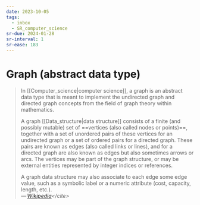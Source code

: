 ```yaml
---
date: 2023-10-05
tags:
  - inbox
  - SR_computer_science
sr-due: 2024-01-28
sr-interval: 1
sr-ease: 183
---
```


# Graph (abstract data type)

> In [[Computer_science|computer science]], a graph is an abstract data type
> that is meant to implement the undirected graph and directed graph concepts
> from the field of graph theory within mathematics.
>
> A graph [[Data_structure|data structure]] consists of a finite (and possibly
> mutable) set of ==vertices (also called nodes or points)==, together with a
> set of unordered pairs of these vertices for an undirected graph or a set of
> ordered pairs for a directed graph. These pairs are known as edges (also
> called links or lines), and for a directed graph are also known as edges but
> also sometimes arrows or arcs. The vertices may be part of the graph
> structure, or may be external entities represented by integer indices or
> references.
>
> A graph data structure may also associate to each edge some edge value, such
> as a symbolic label or a numeric attribute (cost, capacity, length, etc.).\
> — <cite>[Wikipedia](https://en.wikipedia.org/wiki/Graph_(abstract_data_type))</cite>
